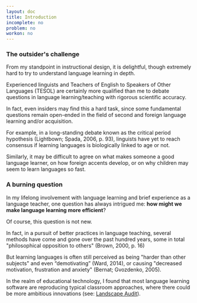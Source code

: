 ```yaml
---
layout: doc
title: Introduction
incomplete: no
problem: no
workon: no
---
```


### The outsider's challenge

From my standpoint in instructional design, it is delightful, though extremely hard to try to understand language learning in depth. 

Experienced linguists and Teachers of English to Speakers of Other Languages (TESOL) are certainly more qualified than me to debate questions in language learning/teaching with rigorous scientific accuracy.

In fact, even insiders may find this a hard task, since some fundamental questions remain open-ended in the field of second and foreign language learning and/or acquisition. 

For example, in a long-standing debate known as the critical period hypothesis (Lightbown; Spada, 2006, p. 93), linguists have yet to reach consensus if learning languages is biologically linked to age or not.

Similarly, it may be difficult to agree on what makes someone a good language learner, on how foreign accents develop, or on why children may seem to learn languages so fast.

### A burning question

In my lifelong involvement with language learning and brief experience as a language teacher, one question has always intrigued me: **how might we make language learning more efficient**?

Of course, this question is not new.

In fact, in a pursuit of better practices in language teaching, several methods have come and gone over the past hundred years, some in total "philosophical opposition to others" (Brown, 2000, p. 16)

But learning languages is often still perceived as being "harder than other subjects" and even “demotivating” (Ward, 2014), or causing "decreased motivation, frustration and anxiety" (Bernat; Gvozdenko, 2005).

In the realm of educational technology, I found that most language learning software are reproducing typical classroom approaches, where there could be more ambitious innovations (see: [Landscape Audit](/docs/01-introduction/06-landscape-audit.html)). 